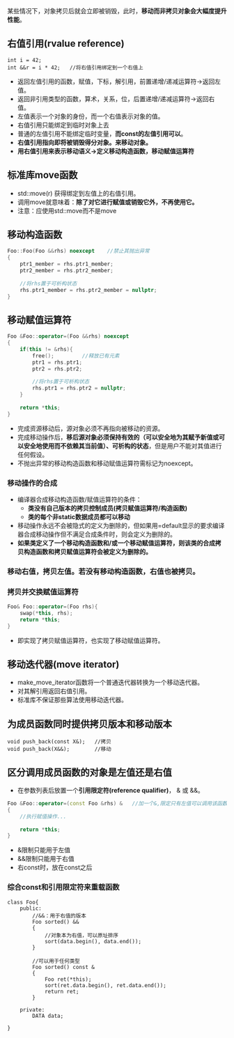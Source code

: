 某些情况下，对象拷贝后就会立即被销毁，此时，**移动而非拷贝对象会大幅度提升性能**。

## 右值引用(rvalue reference)
```
int i = 42;
int &&r = i * 42;   //将右值引用绑定到一个右值上
```
* 返回左值引用的函数，赋值，下标，解引用，前置递增/递减运算符->返回左值。
* 返回非引用类型的函数，算术，关系，位，后置递增/递减运算符->返回右值。
* 左值表示一个对象的身份，而一个右值表示对象的值。
* 右值引用只能绑定到临时对象上去
* 普通的左值引用不能绑定临时变量，**而const的左值引用可以**。
* **右值引用指向即将被销毁得分对象。来移动对象。**
* **用右值引用来表示移动语义->定义移动构造函数，移动赋值运算符**

## 标准库move函数
* std::move(r) 获得绑定到左值上的右值引用。
* 调用move就意味着：**除了对它进行赋值或销毁它外，不再使用它。**
* 注意：应使用std::move而不是move

## 移动构造函数
```c++
Foo::Foo(Foo &&rhs) noexcept    //禁止其抛出异常
{
    ptr1_member = rhs.ptr1_member;
    ptr2_member = rhs.ptr2_member;
    
    //将rhs置于可析构状态
    rhs.ptr1_member = rhs.ptr2_member = nullptr;
}
```
## 移动赋值运算符
```c++
Foo &Foo::operator=(Foo &&rhs) noexcept
{
    if(this != &rhs){
        free();         //释放已有元素
        ptr1 = rhs.ptr1;
        ptr2 = rhs.ptr2;
        
        //将rhs置于可析构状态
        rhs.ptr1 = rhs.ptr2 = nullptr;
    }
    
    return *this;
}
```

* 完成资源移动后，源对象必须不再指向被移动的资源。
* 完成移动操作后，**移后源对象必须保持有效的（可以安全地为其赋予新值或可以安全地使用而不依赖其当前值）、可析构的状态**，但是用户不能对其值进行任何假设。
* 不抛出异常的移动构造函数和移动赋值运算符需标记为noexcept。

### 移动操作的合成
* 编译器合成移动构造函数/赋值运算符的条件：
    * **类没有自己版本的拷贝控制成员(拷贝赋值运算符/构造函数)**
    * **类的每个非static数据成员都可以移动**
* 移动操作永远不会被隐式的定义为删除的，但如果用=default显示的要求编译器合成移动操作但不满足合成条件时，则会定义为删除的。
* **如果类定义了一个移动构造函数和/或一个移动赋值运算符，则该类的合成拷贝构造函数和拷贝赋值运算符会被定义为删除的。**

### 移动右值，拷贝左值。若没有移动构造函数，右值也被拷贝。

### 拷贝并交换赋值运算符
```c++
Foo& Foo::operator=(Foo rhs){
    swap(*this, rhs);
    return *this;
}
```
* 即实现了拷贝赋值运算符，也实现了移动赋值运算符。

## 移动迭代器(move iterator)
* make_move_iterator函数将一个普通迭代器转换为一个移动迭代器。
* 对其解引用返回右值引用。
* 标准库不保证那些算法使用移动迭代器。

## 为成员函数同时提供拷贝版本和移动版本
```
void push_back(const X&);   //拷贝
void push_back(X&&);        //移动
```

## 区分调用成员函数的对象是左值还是右值
* 在参数列表后放置一个**引用限定符(reference qualifier)**， & 或 &&。

```c++
Foo &Foo::operator=(const Foo &rhs) &   //加一个&,限定只有左值可以调用该函数，即限制只可以赋值给左值
{
    //执行赋值操作...
    
    return *this;
}
```
* &限制只能用于左值
* &&限制只能用于右值
* 右const时，放在const之后

### 综合const和引用限定符来重载函数
```
class Foo{
    public:
        //&&：用于右值的版本
        Foo sorted() &&
        {
            //对象本为右值，可以原址排序
            sort(data.begin(), data.end());
        }
        
        //可以用于任何类型
        Foo sorted() const &
        {
            Foo ret(*this);
            sort(ret.data.begin(), ret.data.end());
            return ret;
        }
        
    private:
        DATA data;
    
}
```